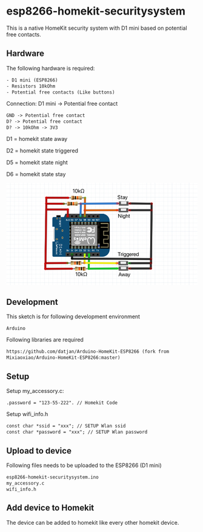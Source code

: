 # esp8266-homekit-securitysystem
This is a native HomeKit security system with D1 mini based on potential free contacts.

## Hardware
The following hardware is required:
```
- D1 mini (ESP8266)
- Resistors 10kOhm
- Potential free contacts (Like buttons)
```

Connection:
D1 mini -> Potential free contact
```
GND -> Potential free contact
D? -> Potential free contact
D? -> 10kOhm -> 3V3
```

D1 = homekit state away

D2 = homekit state triggered

D5 = homekit state night

D6 = homekit state stay


![alt text](https://github.com/datjan/esp8266-homekit-securitysystem/blob/main/connection%20schema.png?raw=true)

## Development
This sketch is for following development environment
```
Arduino
```

Following libraries are required
```
https://github.com/datjan/Arduino-HomeKit-ESP8266 (fork from Mixiaoxiao/Arduino-HomeKit-ESP8266:master)
```

## Setup
Setup my_accessory.c:
```
.password = "123-55-222". // Homekit Code
```

Setup wifi_info.h
```
const char *ssid = "xxx"; // SETUP Wlan ssid
const char *password = "xxx"; // SETUP Wlan password
```

## Upload to device
Following files needs to be uploaded to the ESP8266 (D1 mini)
```
esp8266-homekit-securitysystem.ino
my_accessory.c
wifi_info.h
```

## Add device to Homekit
The device can be added to homekit like every other homekit device.
